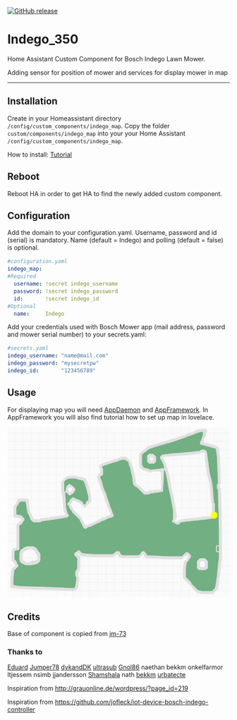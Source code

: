 [![GitHub release](https://img.shields.io/github/release/JiriKursky/Indego_350.svg)](https://GitHub.com/JiriKursky/Indego_350/releases/) 

# Indego_350
Home Assistant Custom Component for Bosch Indego Lawn Mower.
<p>Adding sensor for position of mower and services for display mower in map 
<hr>


## Installation

Create in your Homeassistant directory `/config/custom_components/indego_map`.
Copy the folder `custom/components/indego_map` into your  your Home Assistant `/config/custom_components/indego_map`.

How to install: [Tutorial](https://appframework.readthedocs.io/en/latest/INDEGO_MOWER.html#tutorial)

## Reboot
Reboot HA in order to get HA to find the newly added custom component.

## Configuration
Add the domain to your configuration.yaml. Username, password and id (serial) is mandatory. Name (default = Indego) and polling (default = false) is optional.
``` yaml
#configuration.yaml
indego_map:
#Required
  username: !secret indego_username
  password: !secret indego_password
  id:       !secret indego_id
#Optional
  name:     Indego
```

Add your credentials used with Bosch Mower app (mail address, password and mower serial number) to your secrets.yaml: 
``` yaml
#secrets.yaml
indego_username: "name@mail.com"
indego_password: "mysecretpw"
indego_id:       "123456789"
```
## Usage

For displaying map you will need [AppDaemon](https://appdaemon.readthedocs.io/en/latest/) and [AppFramework](https://appframework.readthedocs.io/en/latest/index.html). 
In AppFramework you will also find tutorial how to set up map in lovelace.


![Map example](/images/m1-map.png)



## Credits

Base of component is copied from [jm-73](https://github.com/jm-73/Indego)

### Thanks to
[Eduard](https://github.com/eavanvalkenburg)
[Jumper78](https://github.com/Jumper78)
[dykandDK](https://github.com/dykandDK)
[ultrasub](https://github.com/UltraSub)
[Gnol86](https://github.com/Gnol86)
naethan bekkm onkelfarmor ltjessem nsimb jjandersson
[Shamshala](https://github.com/Shamshala)
nath
[bekkm](https://github.com/bekkm)
[urbatecte](https://github.com/urbatecte)

Inspiration from http://grauonline.de/wordpress/?page_id=219

Inspiration from https://github.com/jofleck/iot-device-bosch-indego-controller

